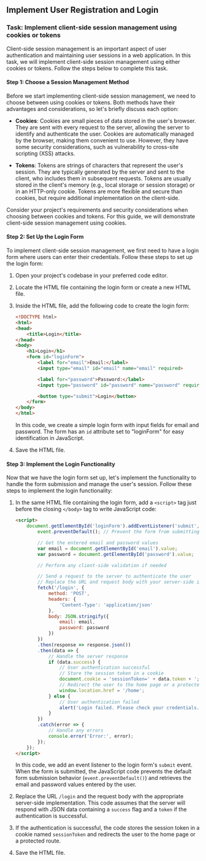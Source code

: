 ## Implement User Registration and Login

### Task: Implement client-side session management using cookies or tokens

Client-side session management is an important aspect of user authentication and maintaining user sessions in a web application. In this task, we will implement client-side session management using either cookies or tokens. Follow the steps below to complete this task.

#### Step 1: Choose a Session Management Method

Before we start implementing client-side session management, we need to choose between using cookies or tokens. Both methods have their advantages and considerations, so let's briefly discuss each option:

- **Cookies**: Cookies are small pieces of data stored in the user's browser. They are sent with every request to the server, allowing the server to identify and authenticate the user. Cookies are automatically managed by the browser, making them convenient to use. However, they have some security considerations, such as vulnerability to cross-site scripting (XSS) attacks.

- **Tokens**: Tokens are strings of characters that represent the user's session. They are typically generated by the server and sent to the client, who includes them in subsequent requests. Tokens are usually stored in the client's memory (e.g., local storage or session storage) or in an HTTP-only cookie. Tokens are more flexible and secure than cookies, but require additional implementation on the client-side.

Consider your project's requirements and security considerations when choosing between cookies and tokens. For this guide, we will demonstrate client-side session management using cookies.

#### Step 2: Set Up the Login Form

To implement client-side session management, we first need to have a login form where users can enter their credentials. Follow these steps to set up the login form:

1. Open your project's codebase in your preferred code editor.

2. Locate the HTML file containing the login form or create a new HTML file.

3. Inside the HTML file, add the following code to create the login form:

   ```html
   <!DOCTYPE html>
   <html>
   <head>
       <title>Login</title>
   </head>
   <body>
       <h1>Login</h1>
       <form id="loginForm">
           <label for="email">Email:</label>
           <input type="email" id="email" name="email" required>

           <label for="password">Password:</label>
           <input type="password" id="password" name="password" required>

           <button type="submit">Login</button>
       </form>
   </body>
   </html>
   ```

   In this code, we create a simple login form with input fields for email and password. The form has an `id` attribute set to "loginForm" for easy identification in JavaScript.

4. Save the HTML file.

#### Step 3: Implement the Login Functionality

Now that we have the login form set up, let's implement the functionality to handle the form submission and manage the user's session. Follow these steps to implement the login functionality:

1. In the same HTML file containing the login form, add a `<script>` tag just before the closing `</body>` tag to write JavaScript code:

   ```html
   <script>
       document.getElementById('loginForm').addEventListener('submit', function(event) {
           event.preventDefault(); // Prevent the form from submitting

           // Get the entered email and password values
           var email = document.getElementById('email').value;
           var password = document.getElementById('password').value;

           // Perform any client-side validation if needed

           // Send a request to the server to authenticate the user
           // Replace the URL and request body with your server-side implementation
           fetch('/login', {
               method: 'POST',
               headers: {
                   'Content-Type': 'application/json'
               },
               body: JSON.stringify({
                   email: email,
                   password: password
               })
           })
           .then(response => response.json())
           .then(data => {
               // Handle the server response
               if (data.success) {
                   // User authentication successful
                   // Store the session token in a cookie
                   document.cookie = 'sessionToken=' + data.token + '; path=/';
                   // Redirect the user to the home page or a protected route
                   window.location.href = '/home';
               } else {
                   // User authentication failed
                   alert('Login failed. Please check your credentials.');
               }
           })
           .catch(error => {
               // Handle any errors
               console.error('Error:', error);
           });
       });
   </script>
   ```

   In this code, we add an event listener to the login form's `submit` event. When the form is submitted, the JavaScript code prevents the default form submission behavior (`event.preventDefault()`) and retrieves the email and password values entered by the user.

2. Replace the URL `/login` and the request body with the appropriate server-side implementation. This code assumes that the server will respond with JSON data containing a `success` flag and a `token` if the authentication is successful.

3. If the authentication is successful, the code stores the session token in a cookie named `sessionToken` and redirects the user to the home page or a protected route.

4. Save the HTML file.

